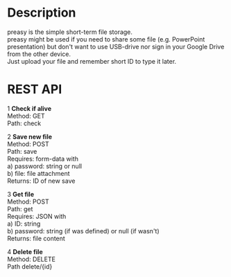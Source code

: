 # Description
preasy is the simple short-term file storage.\
preasy might be used if you need to share some file (e.g. PowerPoint presentation) but don't want to use USB-drive nor sign in your Google Drive from the other device.\
Just upload your file and remember short ID to type it later.
 
# REST API

1 **Check if alive**\
Method: GET\
Path: check

2 **Save new file**\
Method: POST\
Path: save\
Requires: form-data with\
a) password: string or null\
b) file: file attachment\
Returns: ID of new save

3 **Get file**\
Method: POST\
Path: get\
Requires: JSON with\
a) ID: string\
b) password: string (if was defined) or null (if wasn't)\
Returns: file content

4 **Delete file**\
Method: DELETE\
Path delete/{id}